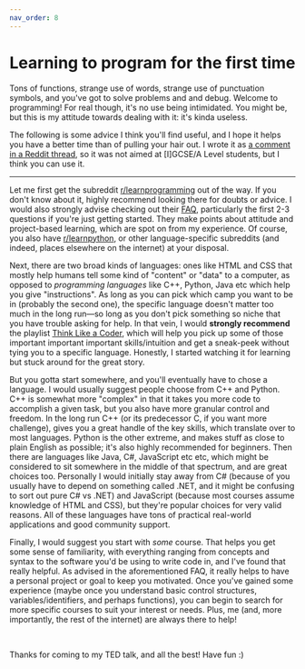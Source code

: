 ```yaml
---
nav_order: 8
---
```


# Learning to program for the first time

Tons of functions, strange use of words, strange use of punctuation symbols, and you've got to solve problems and and debug. Welcome to programming! For real though, it's no use being intimidated. You might be, but this is my attitude towards dealing with it: it's kinda useless.

The following is some advice I think you'll find useful, and I hope it helps you have a better time than of pulling your hair out. I wrote it as [a comment in a Reddit thread](https://www.reddit.com/r/Coding_for_Teens/comments/rytp9g/comment/hrwirah/?utm_source=share&utm_medium=web2x&context=3), so it was not aimed at [I]GCSE/A Level students, but I think you can use it.

___

Let me first get the subreddit [r/learnprogramming](https://reddit.com/r/learnprogramming) out of the way. If you don't know about it, highly recommend looking there for doubts or advice. I would also strongly advise checking out their [FAQ](https://www.reddit.com/r/learnprogramming/wiki/faq), particularly the first 2-3 questions if you're just getting started. They make points about attitude and project-based learning, which are spot on from my experience. Of course, you also have [r/learnpython](https://reddit.com/r/learnpython), or other language-specific subreddits (and indeed, places elsewhere on the internet) at your disposal.

Next, there are two broad kinds of languages: ones like HTML and CSS that mostly help humans tell some kind of "content" or "data" to a computer, as opposed to _programming languages_ like C++, Python, Java etc which help you give "instructions". As long as you can pick which camp you want to be in (probably the second one), the specific language doesn't matter too much in the long run—so long as you don't pick something so niche that you have trouble asking for help. In that vein, I would **strongly recommend** the playlist [Think Like a Coder](https://www.youtube.com/playlist?list=PLJicmE8fK0EgogMqDYMgcADT1j5b911or), which will help you pick up some of those important important important skills/intuition and get a sneak-peek without tying you to a specific language. Honestly, I started watching it for learning but stuck around for the great story.

But you gotta start somewhere, and you'll eventually have to chose a language. I would usually suggest people choose from C++ and Python. C++ is somewhat more "complex" in that it takes you more code to accomplish a given task, but you also have more granular control and freedom. In the long run C++ (or its predecessor C, if you want more challenge), gives you a great handle of the key skills, which translate over to most languages. Python is the other extreme, and makes stuff as close to plain English as possible; it's also highly recommended for beginners. Then there are languages like Java, C#, JavaScript etc etc, which might be considered to sit somewhere in the middle of that spectrum, and are great choices too. Personally I would initially stay away from C# (because of you usually have to depend on something called .NET, and it might be confusing to sort out pure C# vs .NET) and JavaScript (because most courses assume knowledge of HTML and CSS), but they're popular choices for very valid reasons. All of these languages have tons of practical real-world applications and good community support.

Finally, I would suggest you start with *some* course. That helps you get some sense of familiarity, with everything ranging from concepts and syntax to the software you'd be using to write code in, and I've found that really helpful. As advised in the aforementioned FAQ, it really helps to have a personal project or goal to keep you motivated. Once you've gained some experience (maybe once you understand basic control structures, variables/identifiers, and perhaps functions), you can begin to search for more specific courses to suit your interest or needs. Plus, me (and, more importantly, the rest of the internet) are always there to help!

&nbsp;

Thanks for coming to my TED talk, and all the best! Have fun :)